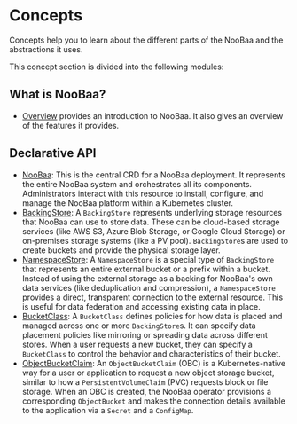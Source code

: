 # Concepts
Concepts help you to learn about the different parts of the NooBaa and the abstractions it uses.

This concept section is divided into the following modules:

## What is NooBaa?
- [Overview](/docs/concepts/what-is-noobaa/overview/index.md) provides an introduction to NooBaa. It also gives an overview of the features it provides.

## Declarative API

- [NooBaa](/docs/concepts/crds/noobaa/index.md): This is the central CRD for a NooBaa deployment. It represents the entire NooBaa system and orchestrates all its components. Administrators interact with this resource to install, configure, and manage the NooBaa platform within a Kubernetes cluster.
- [BackingStore](/docs/concepts/crds/backingstore/index.md): A `BackingStore` represents underlying storage resources that NooBaa can use to store data. These can be cloud-based storage services (like AWS S3, Azure Blob Storage, or Google Cloud Storage) or on-premises storage systems (like a PV pool). `BackingStore`s are used to create buckets and provide the physical storage layer.
- [NamespaceStore](/docs/concepts/crds/namespacestore/index.md): A `NamespaceStore` is a special type of `BackingStore` that represents an entire external bucket or a prefix within a bucket. Instead of using the external storage as a backing for NooBaa's own data services (like deduplication and compression), a `NamespaceStore` provides a direct, transparent connection to the external resource. This is useful for data federation and accessing existing data in place.
- [BucketClass](/docs/concepts/crds/bucketclass/index.md): A `BucketClass` defines policies for how data is placed and managed across one or more `BackingStore`s. It can specify data placement policies like mirroring or spreading data across different stores. When a user requests a new bucket, they can specify a `BucketClass` to control the behavior and characteristics of their bucket.
- [ObjectBucketClaim](/docs/concepts/crds/objectbucketclaim/index.md): An `ObjectBucketClaim` (OBC) is a Kubernetes-native way for a user or application to request a new object storage bucket, similar to how a `PersistentVolumeClaim` (PVC) requests block or file storage. When an OBC is created, the NooBaa operator provisions a corresponding `ObjectBucket` and makes the connection details available to the application via a `Secret` and a `ConfigMap`.
